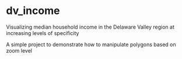 # dv_income
Visualizing median household income in the Delaware Valley region at increasing levels of specificity

A simple project to demonstrate how to manipulate polygons based on zoom level